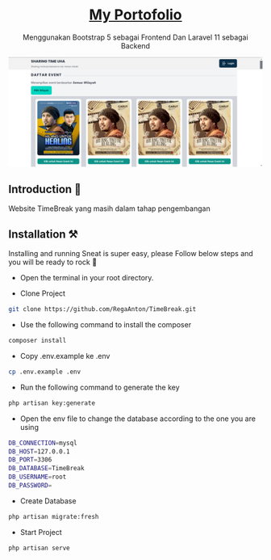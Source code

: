 <p align="center"></p>

<h1 align="center">
   <a href="https://github.com/RegaAnton/TimeBreak.git" target="_blank" align="center">
      My Portofolio
   </a>
</h1>

<p align="center">Menggunakan Bootstrap 5 sebagai Frontend Dan Laravel 11 sebagai Backend</p>

![App Screenshot](screenshoot.png)

## Introduction 🚀

Website TimeBreak yang masih dalam tahap pengembangan

## Installation ⚒️

Installing and running Sneat is super easy, please Follow below steps and you will be ready to rock 🤘

-   Open the terminal in your root directory.

-   Clone Project

```bash
git clone https://github.com/RegaAnton/TimeBreak.git
```

-   Use the following command to install the composer

```bash
composer install
```

-   Copy .env.example ke .env

```bash
cp .env.example .env
```

-   Run the following command to generate the key

```bash
php artisan key:generate
```

-   Open the env file to change the database according to the one you are using

```bash
DB_CONNECTION=mysql
DB_HOST=127.0.0.1
DB_PORT=3306
DB_DATABASE=TimeBreak
DB_USERNAME=root
DB_PASSWORD=
```

-   Create Database

```bash
php artisan migrate:fresh
```

-   Start Project

```bash
php artisan serve
```
